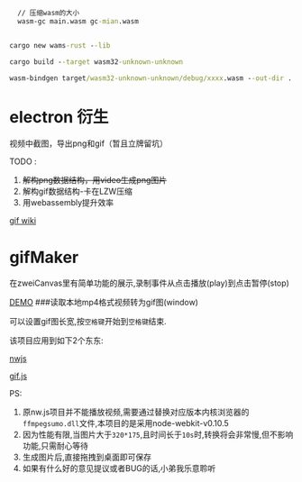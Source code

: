 
```cmd
  // 压缩wasm的大小
  wasm-gc main.wasm gc-mian.wasm
```


```cmd

cargo new wams-rust --lib

cargo build --target wasm32-unknown-unknown

wasm-bindgen target/wasm32-unknown-unknown/debug/xxxx.wasm --out-dir .

```


# electron 衍生

视频中截图，导出png和gif（暂且立牌留坑）

TODO :
1. <del>解构png数据结构，用video生成png图片</del>
2. 解构gif数据结构-卡在LZW压缩
3. 用webassembly提升效率

[gif wiki](https://www.w3.org/Graphics/GIF/spec-gif89a.txt)


# gifMaker
在zweiCanvas里有简单功能的展示,录制事件从点击播放(play)到点击暂停(stop)

[DEMO](http://nodecanvas.duapp.com/zweiGif.html "zweiGif")
###读取本地mp4格式视频转为gif图(window)

可以设置gif图长宽,按`空格键`开始到`空格键`结束.

该项目应用到如下2个东东:

[nwjs](https://github.com/nwjs/nw.js)

[gif.js](https://github.com/jnordberg/gif.js)

PS:

 1. 原nw.js项目并不能播放视频,需要通过替换对应版本内核浏览器的`ffmpegsumo.dll`文件,本项目的是采用node-webkit-v0.10.5
 2. 因为性能有限,当图片大于`320*175`,且时间长于`10s`时,转换将会非常慢,但不影响功能,只需耐心等待
 3. 生成图片后,直接拖拽到桌面即可保存
 4. 如果有什么好的意见提议或者BUG的话,小弟我乐意聆听